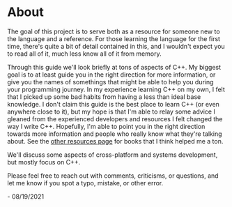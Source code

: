 # About

The goal of this project is to serve both as a resource for someone new to the language and a reference.
For those learning the language for the first time, there's quite a bit of detail contained in this, and I wouldn't expect
you to read all of it, much less know all of it from memory.

Through this guide we'll look briefly at tons of aspects of C++. My biggest goal is to at least guide you in the right direction
for more information, or give you the names of somethings that might be able to help you during your programming journey. In my
experience learning C++ on my own, I felt that I picked up some bad habits from having a less than ideal base knowledge. I don't claim
this guide is the best place to learn C++ (or even anywhere close to it), but my hope is that I'm able to relay some advice
I gleaned from the experienced developers and resources I felt changed the way I write C++.
Hopefully, I'm able to point you in the right direction towards more information and people who really know what they're talking about.
See the [other resources page](resources.md) for books that I think helped me a ton.

We'll discuss some aspects of cross-platform and systems development, but mostly focus on C++.

Please feel free to reach out with comments, criticisms, or questions, and let me know if you spot a typo,
mistake, or other error.

\- 08/19/2021
